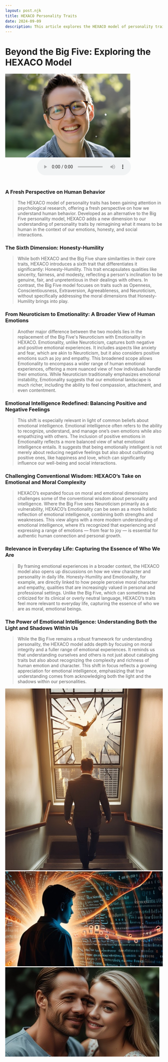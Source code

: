 ```yaml
---
layout: post.njk
title: HEXACO Personality Traits
date: 2024-09-09
description: This article explores the HEXACO model of personality traits.
---
```


# Beyond the Big Five: Exploring the HEXACO Model  

<img src="/assets/images/hexaco.jpg" alt="A young woman wearing glassed smiling broadly" width="400" class="centered" >
<br>
<center><audio controls><source src="/assets/audio/hexeco.mp3" type="audio/mpeg">Your browser does not support the audio element.</audio></br></br></center>

### A Fresh Perspective on Human Behavior  
> The HEXACO model of personality traits has been gaining attention in psychological research, offering a fresh perspective on how we understand human behavior. Developed as an alternative to the Big Five personality model, HEXACO adds a new dimension to our understanding of personality traits by reimagining what it means to be human in the context of our emotions, honesty, and social interactions.

### The Sixth Dimension: Honesty-Humility  

> While both HEXACO and the Big Five share similarities in their core traits, HEXACO introduces a sixth trait that differentiates it significantly: Honesty-Humility. This trait encapsulates qualities like sincerity, fairness, and modesty, reflecting a person's inclination to be genuine, fair, and unpretentious in their dealings with others. In contrast, the Big Five model focuses on traits such as Openness, Conscientiousness, Extraversion, Agreeableness, and Neuroticism, without specifically addressing the moral dimensions that Honesty-Humility brings into play.

### From Neuroticism to Emotionality: A Broader View of Human Emotions  

> Another major difference between the two models lies in the replacement of the Big Five's Neuroticism with Emotionality in HEXACO. Emotionality, unlike Neuroticism, captures both negative and positive emotional experiences. It includes aspects like anxiety and fear, which are akin to Neuroticism, but it also considers positive emotions such as joy and empathy. This broadened scope allows Emotionality to encompass a wider range of human emotional experiences, offering a more nuanced view of how individuals handle their emotions. While Neuroticism traditionally emphasizes emotional instability, Emotionality suggests that our emotional landscape is much richer, including the ability to feel compassion, attachment, and even contentment.

### Emotional Intelligence Redefined: Balancing Positive and Negative Feelings  

> This shift is especially relevant in light of common beliefs about emotional intelligence. Emotional intelligence often refers to the ability to recognize, understand, and manage one’s own emotions while also empathizing with others. The inclusion of positive emotions in Emotionality reflects a more balanced view of what emotional intelligence entails. It suggests that being emotionally intelligent is not merely about reducing negative feelings but also about cultivating positive ones, like happiness and love, which can significantly influence our well-being and social interactions.

### Challenging Conventional Wisdom: HEXACO’s Take on Emotional and Moral Complexity  

> HEXACO’s expanded focus on moral and emotional dimensions challenges some of the conventional wisdom about personality and intelligence. Where the Big Five sees Neuroticism primarily as a vulnerability, HEXACO’s Emotionality can be seen as a more holistic reflection of emotional intelligence, combining both strengths and weaknesses. This view aligns with a more modern understanding of emotional intelligence, where it’s recognized that experiencing and expressing a range of emotions — from fear to joy — is essential for authentic human connection and personal growth.

### Relevance in Everyday Life: Capturing the Essence of Who We Are  

> By framing emotional experiences in a broader context, the HEXACO model also opens up discussions on how we view character and personality in daily life. Honesty-Humility and Emotionality, for example, are directly linked to how people perceive moral character and empathy, qualities that are increasingly valued in personal and professional settings. Unlike the Big Five, which can sometimes be criticized for its clinical or overly neutral language, HEXACO’s traits feel more relevant to everyday life, capturing the essence of who we are as moral, emotional beings.

### The Power of Emotional Intelligence: Understanding Both the Light and Shadows Within Us  

> While the Big Five remains a robust framework for understanding personality, the HEXACO model adds depth by focusing on moral integrity and a fuller range of emotional experiences. It reminds us that understanding ourselves and others is not just about cataloging traits but also about recognizing the complexity and richness of human emotion and character. This shift in focus reflects a growing appreciation for emotional intelligence, emphasizing that true understanding comes from acknowledging both the light and the shadows within our personalities.




<div class="grid">
  <img src="/assets/images/Synchronicity.jpg" alt="Description 1">
  <img src="/assets/images/language.jpg" alt="Description 2">
  <img src="/assets/images/a-loving-couple.jpg" alt="Description 3">
</div>